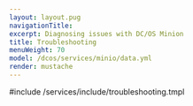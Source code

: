 ```yaml
---
layout: layout.pug
navigationTitle:
excerpt: Diagnosing issues with DC/OS Minion
title: Troubleshooting
menuWeight: 70
model: /dcos/services/minio/data.yml
render: mustache
---
```


#include /services/include/troubleshooting.tmpl
